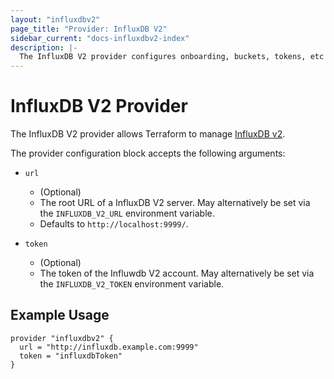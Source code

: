 ```yaml
---
layout: "influxdbv2"
page_title: "Provider: InfluxDB V2"
sidebar_current: "docs-influxdbv2-index"
description: |-
  The InfluxDB V2 provider configures onboarding, buckets, tokens, etc on an InfluxDB V2 server.
---
```


# InfluxDB V2 Provider

The InfluxDB V2 provider allows Terraform to manage
[InfluxDB v2](https://v2.docs.influxdata.com/v2.0/get-started/).

The provider configuration block accepts the following arguments:

* ``url``
    * (Optional) 
    * The root URL of a InfluxDB V2 server. May alternatively be set via the `INFLUXDB_V2_URL` environment variable.
    * Defaults to `http://localhost:9999/`.
    
* ``token``
   * (Optional)
   * The token of the Influwdb V2 account. May alternatively be set via the `INFLUXDB_V2_TOKEN` environment variable.
## Example Usage

```hcl
provider "influxdbv2" {
  url = "http://influxdb.example.com:9999"
  token = "influxdbToken"
}
 ```
